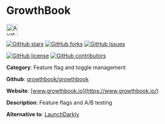 
# GrowthBook 

<a href="https://www.growthbook.io/"><img src="https://icons.duckduckgo.com/ip3/www.growthbook.io.ico" alt="Avatar" width="30" height="30" /></a>

[![GitHub stars](https://img.shields.io/github/stars/growthbook/growthbook.svg?style=social&label=Star&maxAge=2592000)](https://GitHub.com/growthbook/growthbook/stargazers/) [![GitHub forks](https://img.shields.io/github/forks/growthbook/growthbook.svg?style=social&label=Fork&maxAge=2592000)](https://GitHub.com/growthbook/growthbook/network/) [![GitHub issues](https://img.shields.io/github/issues/growthbook/growthbook.svg)](https://GitHub.com/Ngrowthbook/growthbook/issues/)

[![GitHub license](https://img.shields.io/github/license/growthbook/growthbook.svg)](https://github.com/growthbook/growthbook/blob/master/LICENSE) [![GitHub contributors](https://img.shields.io/github/contributors/growthbook/growthbook.svg)](https://GitHub.com/growthbook/growthbook/graphs/contributors/) 

**Category**: Feature flag and toggle management

**Github**: [growthbook/growthbook](https://github.com/growthbook/growthbook)

**Website**: [www.growthbook.io](https://www.growthbook.io/)

**Description**:
Feature flags and A/B testing

**Alternative to**: [LaunchDarkly](https://launchdarkly.com/)
